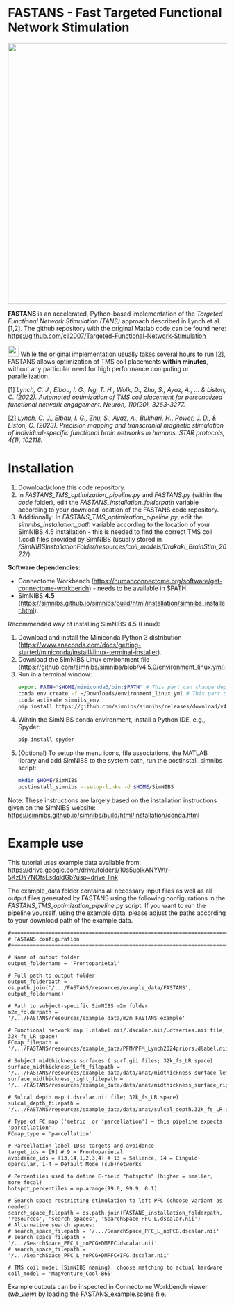 # FASTANS - Fast Targeted Functional Network Stimulation
<img src="https://github.com/user-attachments/assets/c11ab74d-8d21-4092-a262-328c50185f49" width="600" />

**FASTANS** is an accelerated, Python-based implementation of the *Targeted Functional Network Stimulation (TANS)* approach described in Lynch et al. [1,2]. The github repository with the original Matlab code can be found here: https://github.com/cjl2007/Targeted-Functional-Network-Stimulation

<img src="https://github.com/user-attachments/assets/72fab372-8161-4ff5-903e-76eaaab6ba0c" width="25" /> While the original implementation usually takes several hours to run [2], FASTANS allows optimization of TMS coil placements **within minutes**, without any particular need for high performance computing or parallelization.

[1] *Lynch, C. J., Elbau, I. G., Ng, T. H., Wolk, D., Zhu, S., Ayaz, A., ... & Liston, C. (2022). Automated optimization of TMS coil placement for personalized functional network engagement. Neuron, 110(20), 3263-3277.*

[2] *Lynch, C. J., Elbau, I. G., Zhu, S., Ayaz, A., Bukhari, H., Power, J. D., & Liston, C. (2023). Precision mapping and transcranial magnetic stimulation of individual-specific functional brain networks in humans. STAR protocols, 4(1), 102118.*


# Installation
1. Download/clone this code repository.
2. In *FASTANS_TMS_optimization_pipeline.py* and *FASTANS.py* (within the *code* folder), edit the *FASTANS_installation_folderpath* variable according to your download location of the FASTANS code repository.
3. Additionally: In *FASTANS_TMS_optimization_pipeline.py*, edit the *simnibs_installation_path* variable according to the location of your SimNIBS 4.5 installation - this is needed to find the correct TMS coil (.ccd) files provided by SimNIBS (usually stored in */SimNIBSInstallationFolder/resources/coil_models/Drakaki_BrainStim_2022/*).

**Software dependencies:**
- Connectome Workbench (https://humanconnectome.org/software/get-connectome-workbench) - needs to be available in $PATH.
- SimNIBS **4.5** (https://simnibs.github.io/simnibs/build/html/installation/simnibs_installer.html).

Recommended way of installing SimNIBS 4.5 (Linux):
1. Download and install the Miniconda Python 3 distribution (https://www.anaconda.com/docs/getting-started/miniconda/install#linux-terminal-installer).
2. Download the SimNIBS Linux environment file (https://github.com/simnibs/simnibs/blob/v4.5.0/environment_linux.yml).
3. Run in a terminal window:
   ```bash
   export PATH="$HOME/miniconda3/bin:$PATH" # This part can change depending on your miniconda installation
   conda env create -f ~/Downloads/environment_linux.yml # This part can change depending on your download location of the SimNIBS Linux environment file
   conda activate simnibs_env
   pip install https://github.com/simnibs/simnibs/releases/download/v4.5.0/simnibs-4.5.0-cp311-cp311-linux_x86_64.whl
   ```
4. Wihtin the SimNIBS conda environment, install a Python IDE, e.g., Spyder:
   ```bash
   pip install spyder
   ```
5. (Optional) To setup the menu icons, file associations, the MATLAB library and add SimNIBS to the system path, run the postinstall_simnibs script:
   ```bash
   mkdir $HOME/SimNIBS
   postinstall_simnibs --setup-links -d $HOME/SimNIBS
   ```
Note: These instructions are largely based on the installation instructions given on the SimNIBS website: https://simnibs.github.io/simnibs/build/html/installation/conda.html


# Example use

This tutorial uses example data available from: https://drive.google.com/drive/folders/10s5uoIkANYWtr-5KzDY7NOfsEsdqldGb?usp=drive_link

The example_data folder contains all necessary input files as well as all output files generated by FASTANS using the following configurations in the *FASTANS_TMS_optimization_pipeline.py* script. If you want to run the pipeline yourself, using the example data, please adjust the paths according to your download path of the example data.

```
#=============================================================================
# FASTANS configuration
#=============================================================================

# Name of output folder
output_foldername = 'Frontoparietal'

# Full path to output folder
output_folderpath = os.path.join('/.../FASTANS/resources/example_data/FASTANS', output_foldername)

# Path to subject-specific SimNIBS m2m folder
m2m_folderpath = '/.../FASTANS/resources/example_data/m2m_FASTANS_example'

# Functional network map (.dlabel.nii/.dscalar.nii/.dtseries.nii file; 32k_fs_LR space)
FCmap_filepath = '/.../FASTANS/resources/example_data/PFM/PFM_Lynch2024priors.dlabel.nii'

# Subject midthickness surfaces (.surf.gii files; 32k_fs_LR space)
surface_midthickness_left_filepath = '/.../FASTANS/resources/example_data/data/anat/midthickness_surface_left.32k_fs_LR.surf.gii'
surface_midthickness_right_filepath = '/.../FASTANS/resources/example_data/data/anat/midthickness_surface_right.32k_fs_LR.surf.gii'

# Sulcal depth map (.dscalar.nii file; 32k_fs_LR space)
sulcal_depth_filepath = '/.../FASTANS/resources/example_data/data/anat/sulcal_depth.32k_fs_LR.dscalar.nii'

# Type of FC map ('metric' or 'parcellation') — this pipeline expects 'parcellation'.
FCmap_type = 'parcellation'

# Parcellation label IDs: targets and avoidance
target_ids = [9] # 9 = Frontoparietal
avoidance_ids = [13,14,1,2,3,4] # 13 = Salience, 14 = Cingulo-opercular, 1-4 = Default Mode (sub)networks

# Percentiles used to define E-field "hotspots" (higher = smaller, more focal)
hotspot_percentiles = np.arange(99.0, 99.9, 0.1)

# Search space restricting stimulation to left PFC (choose variant as needed)
search_space_filepath = os.path.join(FASTANS_installation_folderpath, 'resources', 'search_spaces', 'SearchSpace_PFC_L.dscalar.nii')
# Alternative search spaces:
# search_space_filepath = '/.../SearchSpace_PFC_L_noPCG.dscalar.nii'
# search_space_filepath = '/.../SearchSpace_PFC_L_noPCG+DMPFC.dscalar.nii'
# search_space_filepath = '/.../SearchSpace_PFC_L_noPCG+DMPFC+IFG.dscalar.nii'

# TMS coil model (SimNIBS naming); choose matching to actual hardware
coil_model = 'MagVenture_Cool-B65'
```

Example outputs can be inspected in Connectome Workbench viewer (*wb_view*) by loading the FASTANS_example.scene file.

